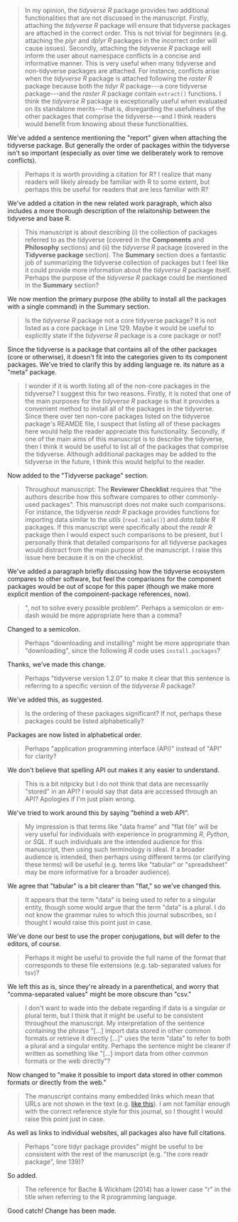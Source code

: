 > In my opinion, the _tidyverse R_ package provides two additional functionalities that are not discussed in the manuscript. Firstly, attaching the _tidyverse R_ package will ensure that tidyverse packages are attached in the correct order. This is not trivial for beginners (e.g. attaching the _plyr_ and _dplyr R_ packages in the incorrect order will cause issues). Secondly, attaching the _tidyverse R_ package will inform the user about namespace conflicts in a concise and informative manner. This is very useful when many tidyverse and non-tidyverse packages are attached. For instance, conflicts arise when the _tidyverse R_ package is attached following the _raster R_ package because both the _tidyr R_ package---a core tidyverse package---and the _raster R_ package contain `extract()` functions. I think the _tidyverse R_ package is exceptionally useful when evaluated on its standalone merits---that is, disregarding the usefulness of the other packages that comprise the tidyverse---and I think readers would benefit from knowing about these functionalities.

We've added a sentence mentioning the "report" given when attaching the tidyverse package. But generally the order of packages within the tidyverse isn't so important (especially as over time we deliberately work to remove conflicts).

> Perhaps it is worth providing a citation for R? I realize that many readers will likely already be familiar with R to some extent, but perhaps this be useful for readers that are less familiar with R?

We've added a citation in the new related work paragraph, which also includes a more thorough description of the relaitonship between the tidyverse and base R.

> This manuscript is about describing (i) the collection of packages referred to as the tidyverse (covered in the **Components** and **Philosophy** sections) and (ii) the _tidyverse R_ package (covered in the **Tidyverse package** section). The **Summary** section does a fantastic job of summarizing the tidyverse collection of packages but I feel like it could provide more information about the _tidyverse R_ package itself. Perhaps the purpose of the _tidyverse R_ package could be mentioned in the **Summary** section?

We now mention the primary purpose (the ability to install all the packages with a single command) in the Summary section.

> Is the _tidyverse R_ package not a core tidyverse package? It is not listed as a core package in Line 129. Maybe it would be useful to explicitly state if the _tidyverse R_ package is a core package or not?

Since the tidyverse is a package that contains all of the other packages (core or otherwise), it doesn't fit into the categories given to its component packages. We've tried to clarify this by adding language re. its nature as a "meta" package.

> I wonder if it is worth listing all of the non-core packages in the tidyverse? I suggest this for two reasons. Firstly, it is noted that one of the main purposes for the _tidyverse R_ package is that it provides a convenient method to install all of the packages in the tidyverse. Since there over ten non-core packages listed on the tidyverse package's REAMDE file, I suspect that listing all of these packages here would help the reader appreciate this functionality. Secondly, if one of the main aims of this manuscript is to describe the tidyverse, then I think it would be useful to list all of the packages that comprise the tidyverse. Although additional packages may be added to the tidyverse in the future, I think this would helpful to the reader.

Now added to the "Tidyverse package" section.

> Throughout manuscript: The **Reviewer Checklist** requires that "the authors describe how this software compares to other commonly-used packages". This manuscript does not make such comparisons. For instance, the tidyverse _readr R_ package provides functions for importing data similar to the _utils_ (`read.table()`) and _data.table R_ packages. If this manuscript were specifically about the _readr R_ package then I would expect such comparisons to be present, but I personally think that detailed comparisons for all tidyverse packages would distract from the main purpose of the manuscript. I raise this issue here because it is on the checklist.

We've added a paragraph briefly discussing how the tidyverse ecosystem compares to other software, but feel the comparisons for the component packages would be out of scope for this paper (though we make more explicit mention of the compoinent-package references, now).

> ", not to solve every possible problem". Perhaps a semicolon or em-dash would be more appropriate here than a comma?

Changed to a semicolon.

> Perhaps "downloading and installing" might be more appropriate than "downloading", since the following _R_ code uses `install.packages`?

Thanks, we've made this change.

> Perhaps "tidyverse version 1.2.0" to make it clear that this sentence is referring to a specific version of the _tidyverse R_ package?

We've added this, as suggested.

> Is the ordering of these packages significant? If not, perhaps these packages could be listed alphabetically?

Packages are now listed in alphabetical order.

> Perhaps "application programming interface (API)" instead of "API" for clarity?

We don't believe that spelling API out makes it any easier to understand.

> This is a bit nitpicky but I do not think that data are necessarily "stored" in an API? I would say that data are accessed through an API? Apologies if I'm just plain wrong.

We've tried to work around this by saying "behind a web API".

> My impression is that terms like "data frame" and "flat file" will be very useful for individuals with experience in programming _R_, _Python_, or _SQL_. If such individuals are the intended audience for this manuscript, then using such terminology is ideal. If a broader audience is intended, then perhaps using different terms (or clarifying these terms) will be useful (e.g. terms like "tabular" or "spreadsheet" may be more informative for a broader audience).

We agree that "tabular" is a bit clearer than "flat," so we've changed this.

> It appears that the term "data" is being used to refer to a singular entity, though some would argue that the term "data" is a plural. I do not know the grammar rules to which this journal subscribes, so I thought I would raise this point just in case.

We've done our best to use the proper conjugations, but will defer to the editors, of course.

> Perhaps it might be useful to provide the full name of the format that corresponds to these file extensions (e.g. tab-separated values for tsv)?

We left this as is, since they're already in a parenthetical, and worry that "comma-separated values" might be more obscure than "csv."

> I don't want to wade into the debate regarding if data is a singular or plural term, but I think that it might be useful to be consistent throughout the manuscript. My interpretation of the sentence containing the phrase "[...] import data stored in other common formats or retrieve it directly [...]" uses the term "data" to refer to both a plural and a singular entity. Perhaps the sentence might be clearer if written as something like "[...] import data from other common formats or the web directly"?

Now changed to "make it possible to import data stored in other common formats or directly from the web."

> The manuscript contains many embedded links which mean that URLs are not shown in the text (e.g. [like this](https://google.com)). I am not familiar enough with the correct reference style for this journal, so I thought I would raise this point just in case.

As well as links to individual websites, all packages also have full citations.

> Perhaps "core tidyr package provides" might be useful to be consistent with the rest of the manuscript (e.g. "the core readr package", line 139)?

So added.

> The reference for Bache & Wickham (2014) has a lower case "r" in the title when referring to the R programming language.

Good catch! Change has been made.
